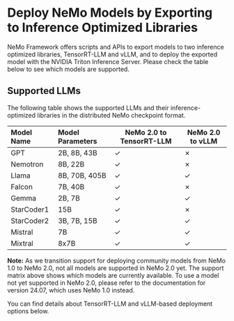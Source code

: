 # Deploy NeMo Models by Exporting to Inference Optimized Libraries

NeMo Framework offers scripts and APIs to export models to two inference optimized libraries, TensorRT-LLM and vLLM, and to deploy the exported model with the NVIDIA Triton Inference Server. Please check the table below to see which models are supported.


## Supported LLMs

The following table shows the supported LLMs and their inference-optimized libraries in the distributed NeMo checkpoint format.



| Model Name| Model Parameters| NeMo 2.0 to TensorRT-LLM | NeMo 2.0 to vLLM |
|:--------- | :-------------- |--------------------------|------------------|
|GPT        |   2B, 8B, 43B   | &check;                  | &cross;          | 
|Nemotron   |   8B, 22B       | &check;                  | &cross;          | 
|Llama      |   8B, 70B, 405B | &check;                  | &check;          |
|Falcon     |   7B, 40B       | &check;                  | &cross;                 |
|Gemma      |   2B, 7B        | &check;                  | &check;                 |
|StarCoder1 |   15B           | &check;                  | &cross;                 |
|StarCoder2 |   3B, 7B, 15B   | &check;                  | &check;                 | 
|Mistral    |   7B            | &check;                  | &check;                 |
|Mixtral    |   8x7B          | &check;                  | &check;                 |


**Note:** As we transition support for deploying community models from NeMo 1.0 to NeMo 2.0, not all models are supported in NeMo 2.0 yet. The support matrix above shows which models are currently available. To use a model not yet supported in NeMo 2.0, please refer to the documentation for version 24.07, which uses NeMo 1.0 instead.

You can find details about TensorRT-LLM and vLLM-based deployment options below.
